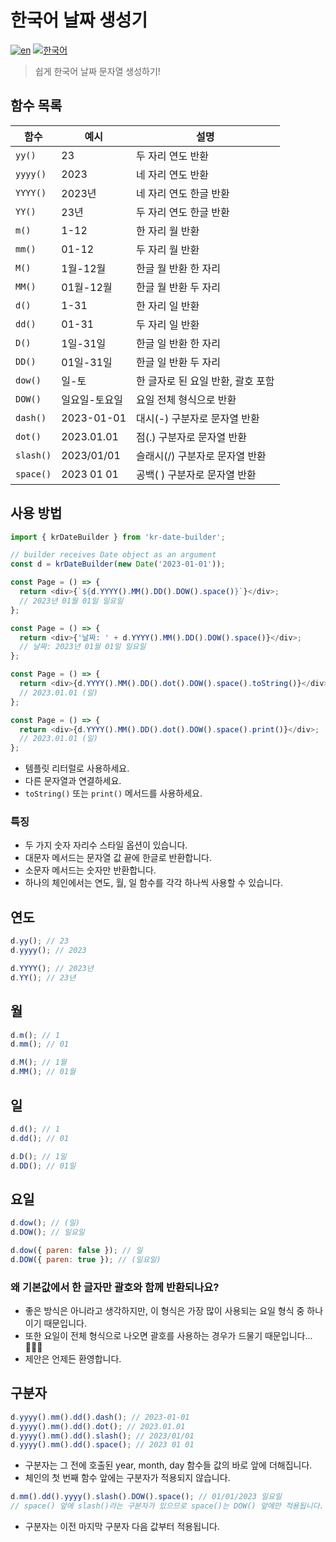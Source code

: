 # 한국어 날짜 생성기

[![en](https://img.shields.io/badge/lang-EN-red.svg)](https://github.com/brandonwie/kr-date-buillder/blob/main/README.md)
[![한국어](https://img.shields.io/badge/lang-한국어-green.svg)](https://github.com/brandonwie/kr-date-buillder/blob/main/README.ko-kr.md)

> 쉽게 한국어 날짜 문자열 생성하기!

## 함수 목록

| 함수      | 예시          | 설명                              |
| --------- | ------------- | --------------------------------- |
| `yy()`    | 23            | 두 자리 연도 반환                 |
| `yyyy()`  | 2023          | 네 자리 연도 반환                 |
| `YYYY()`  | 2023년        | 네 자리 연도 한글 반환            |
| `YY()`    | 23년          | 두 자리 연도 한글 반환            |
| `m()`     | 1-12          | 한 자리 월 반환                   |
| `mm()`    | 01-12         | 두 자리 월 반환                   |
| `M()`     | 1월-12월      | 한글 월 반환 한 자리              |
| `MM()`    | 01월-12월     | 한글 월 반환 두 자리              |
| `d()`     | 1-31          | 한 자리 일 반환                   |
| `dd()`    | 01-31         | 두 자리 일 반환                   |
| `D()`     | 1일-31일      | 한글 일 반환 한 자리              |
| `DD()`    | 01일-31일     | 한글 일 반환 두 자리              |
| `dow()`   | 일-토         | 한 글자로 된 요일 반환, 괄호 포함 |
| `DOW()`   | 일요일-토요일 | 요일 전체 형식으로 반환           |
| `dash()`  | 2023-01-01    | 대시(-) 구분자로 문자열 반환      |
| `dot()`   | 2023.01.01    | 점(.) 구분자로 문자열 반환        |
| `slash()` | 2023/01/01    | 슬래시(/) 구분자로 문자열 반환    |
| `space()` | 2023 01 01    | 공백( ) 구분자로 문자열 반환      |

## 사용 방법

```js
import { krDateBuilder } from 'kr-date-builder';

// builder receives Date object as an argument
const d = krDateBuilder(new Date('2023-01-01'));

const Page = () => {
  return <div>{`${d.YYYY().MM().DD().DOW().space()}`}</div>;
  // 2023년 01월 01일 일요일
};

const Page = () => {
  return <div>{'날짜: ' + d.YYYY().MM().DD().DOW().space()}</div>;
  // 날짜: 2023년 01월 01일 일요일
};

const Page = () => {
  return <div>{d.YYYY().MM().DD().dot().DOW().space().toString()}</div>;
  // 2023.01.01 (일)
};

const Page = () => {
  return <div>{d.YYYY().MM().DD().dot().DOW().space().print()}</div>;
  // 2023.01.01 (일)
};
```

- 템플릿 리터럴로 사용하세요.
- 다른 문자열과 연결하세요.
- `toString()` 또는 `print()` 메서드를 사용하세요.

### 특징

- 두 가지 숫자 자리수 스타일 옵션이 있습니다.
- 대문자 메서드는 문자열 값 끝에 한글로 반환합니다.
- 소문자 메서드는 숫자만 반환합니다.
- 하나의 체인에서는 연도, 월, 일 함수를 각각 하나씩 사용할 수 있습니다.

## 연도

```js
d.yy(); // 23
d.yyyy(); // 2023
```

```js
d.YYYY(); // 2023년
d.YY(); // 23년
```

## 월

```js
d.m(); // 1
d.mm(); // 01
```

```js
d.M(); // 1월
d.MM(); // 01월
```

## 일

```js
d.d(); // 1
d.dd(); // 01
```

```js
d.D(); // 1일
d.DD(); // 01일
```

## 요일

```js
d.dow(); // (일)
d.DOW(); // 일요일
```

```js
d.dow({ paren: false }); // 일
d.DOW({ paren: true }); // (일요일)
```

### 왜 기본값에서 한 글자만 괄호와 함께 반환되나요?

- 좋은 방식은 아니라고 생각하지만, 이 형식은 가장 많이 사용되는 요일 형식 중 하나이기 때문입니다.
- 또한 요일이 전체 형식으로 나오면 괄호를 사용하는 경우가 드물기 때문입니다... 🤷🏻‍♂️
- 제안은 언제든 환영합니다.

## 구분자

```js
d.yyyy().mm().dd().dash(); // 2023-01-01
d.yyyy().mm().dd().dot(); // 2023.01.01
d.yyyy().mm().dd().slash(); // 2023/01/01
d.yyyy().mm().dd().space(); // 2023 01 01
```

- 구분자는 그 전에 호출된 year, month, day 함수들 값의 바로 앞에 더해집니다.
- 체인의 첫 번째 함수 앞에는 구분자가 적용되지 않습니다.

```js
d.mm().dd().yyyy().slash().DOW().space(); // 01/01/2023 일요일
// space() 앞에 slash()라는 구분자가 있으므로 space()는 DOW() 앞에만 적용됩니다.
```

- 구분자는 이전 마지막 구분자 다음 값부터 적용됩니다.
